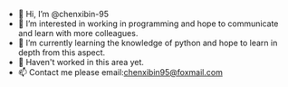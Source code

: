 - 👋 Hi, I’m @chenxibin-95
- 👀 I’m interested in working in programming and hope to communicate and learn with more colleagues.
- 🌱 I’m currently learning the knowledge of python and hope to learn in depth from this aspect.
- 💞️ Haven't worked in this area yet.
- 📫 Contact me please email:chenxibin95@foxmail.com

<!---
chenxibin-95/chenxibin-95 is a ✨ special ✨ repository because its `README.md` (this file) appears on your GitHub profile.
You can click the Preview link to take a look at your changes.
--->
